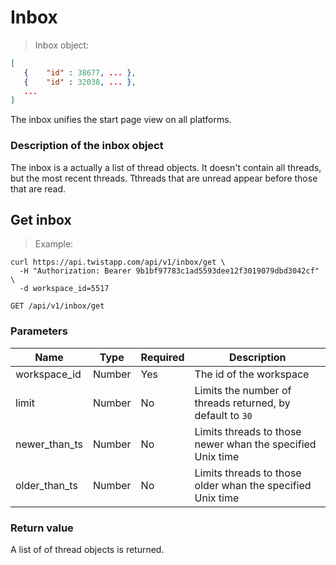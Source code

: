 # Inbox

> Inbox object:

```json
[
   { 	"id" : 38677, ... },
   { 	"id" : 32038, ... },
   ...
]
```

The inbox unifies the start page view on all platforms.

### Description of the inbox object

The inbox is a actually a list of thread objects.  It doesn't contain
all threads, but the most recent threads.  Tthreads that are unread appear before
those that are read.


## Get inbox

> Example:

```shell
curl https://api.twistapp.com/api/v1/inbox/get \
  -H "Authorization: Bearer 9b1bf97783c1ad5593dee12f3019079dbd3042cf" \ 
  -d workspace_id=5517
```

`GET /api/v1/inbox/get`

### Parameters

| Name | Type | Required | Description |
| --- | --- | --- | --- |
| workspace_id | Number | Yes | The id of the workspace |
| limit | Number | No | Limits the number of threads returned, by default to `30` |
| newer_than_ts | Number | No | Limits threads to those newer whan the specified Unix time |
| older_than_ts | Number | No | Limits threads to those older whan the specified Unix time |

### Return value

A list of of thread objects is returned.

